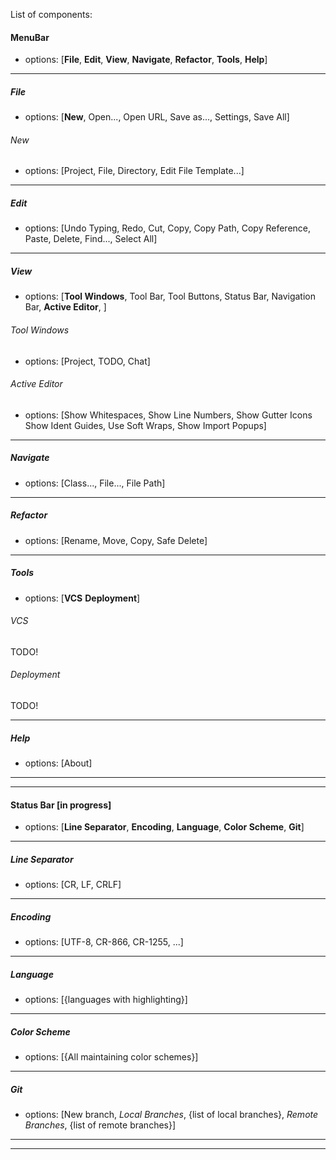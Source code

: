 List of components:

#### MenuBar
* options: [**File**,
            **Edit**,
            **View**,
            **Navigate**,
            **Refactor**,
            **Tools**,
            **Help**]
----
##### File
* options: [**New**,
            Open...,
            Open URL,
            Save as...,
            Settings,
            Save All]
###### New
* options: [Project,
            File,
            Directory,
            Edit File Template...]
----
##### Edit
* options: [Undo Typing,
           Redo,
           Cut,
           Copy,
           Copy Path,
           Copy Reference,
           Paste,
           Delete,
           Find...,
           Select All]
----
##### View
* options: [**Tool Windows**,
           Tool Bar,
           Tool Buttons,
           Status Bar,
           Navigation Bar,
           **Active Editor**,
           ]
###### Tool Windows
* options: [Project,
            TODO,
            Chat]
###### Active Editor
* options: [Show Whitespaces,
            Show Line Numbers,
            Show Gutter Icons
            Show Ident Guides,
            Use Soft Wraps,
            Show Import Popups]
----
##### Navigate
* options: [Class...,
            File...,
            File Path]
----
##### Refactor
* options: [Rename,
            Move,
            Copy,
            Safe Delete]
----
##### Tools
* options: [**VCS**
            **Deployment**]
###### VCS
TODO!
###### Deployment
TODO!

----
##### Help
* options: [About]
----
----
#### Status Bar [in progress]
* options: [**Line Separator**,
            **Encoding**,
            **Language**,
            **Color Scheme**,
            **Git**]
----
##### Line Separator
* options: [CR, LF, CRLF]
----
##### Encoding
* options: [UTF-8,
            CR-866,
            CR-1255,
            ...]
----
##### Language
* options: [{languages with highlighting}]
----
##### Color Scheme
* options: [{All maintaining color schemes}]
----
##### Git
* options: [New branch,
            *Local Branches*, {list of local branches},
            *Remote Branches*, {list of remote branches}]
----
----